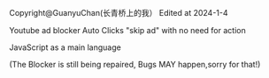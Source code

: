 Copyright@GuanyuChan(长青桥上的我）
Edited at 2024-1-4


Youtube ad blocker
Auto Clicks "skip ad" with no need for action


JavaScript as a main language


(The Blocker is still being repaired, Bugs MAY happen,sorry for that!)
